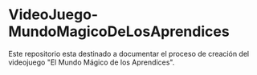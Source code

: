 # VideoJuego-MundoMagicoDeLosAprendices
Este repositorio esta destinado a documentar el proceso de creación del videojuego "El Mundo Mágico de los Aprendices".
